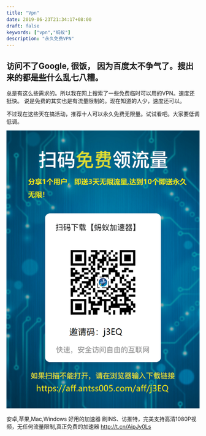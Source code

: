 ```yaml
---
title: "Vpn"
date: 2019-06-23T21:34:17+08:00
draft: false
keywords: ["vpn","蚂蚁"]
description: "永久免费VPN"
---
```


## 访问不了Google, 很饭， 因为百度太不争气了。搜出来的都是些什么乱七八糟。
总是有这么些需求的。所以我在网上搜索了一些免费临时可以用的VPN。速度还挺快。
说是免费的其实也是有流量限制的。现在知道的人少，速度还可以。   


不过现在这些天在搞活动，推荐十人可以永久免费无限量。试试看吧。大家要低调低调。


![蚂蚁VPN](/jpg/tuiguang.png)

安卓,苹果,Mac,Windows 好用的加速器 刷INS、访推特，完美支持高清1080P视频，无任何流量限制,真正免费的加速器 http://t.cn/AipJy0Ls




